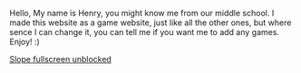 Hello, My name is Henry, you might know me from our middle school. I made this website as a game website, just like all the other ones, but where sence I can change it, you can tell me if you want me to add any games. Enjoy! :)                                                                             

[Slope fullscreen unblocked](https://slope-game.hankypoo71.repl.co/)
